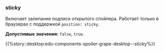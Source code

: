 ### sticky

Включает залипание подписи открытого спойлера.
Работает только в браузерах с поддержкой `position: sticky`.

<!-- props:start -->
**Допустимые значения:** `false`, `true`.
<!-- props:end -->

{{%story::desktop:edu-components-spoiler-grape-desktop--sticky%}}

